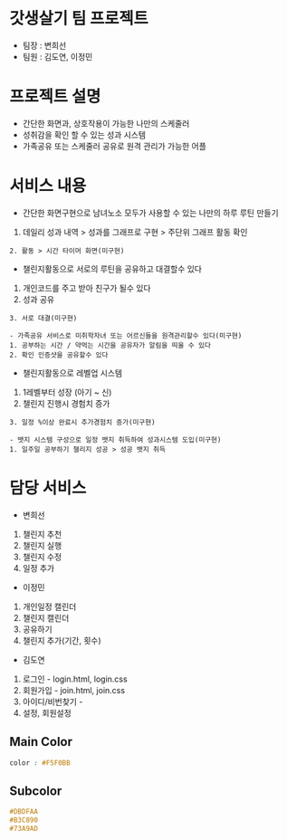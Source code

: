 # 갓생살기 팀 프로젝트

- 팀장 : 변희선
- 팀원 : 김도연, 이정민

# 프로젝트 설명

- 간단한 화면과, 상호작용이 가능한 나만의 스케줄러
- 성취감을 확인 할 수 있는 성과 시스템
- 가족공유 또는 스케줄러 공유로 원격 관리가 가능한 어플

# 서비스 내용

- 간단한 화면구현으로 남녀노소 모두가 사용할 수 있는 나만의 하루 루틴 만들기

1. 데일리 성과 내역 > 성과를 그래프로 구현 > 주단위 그래프 활동 확인

```
2. 활동 > 시간 타이머 화면(미구현)
```

- 챌린지활동으로 서로의 루틴을 공유하고 대결할수 있다

1. 개인코드를 주고 받아 친구가 될수 있다
2. 성과 공유

```
3. 서로 대결(미구현)
```

```
- 가족공유 서비스로 미취학자녀 또는 어르신들을 원격관리할수 있다(미구현)
1. 공부하는 시간 / 약먹는 시간을 공유자가 알림을 띄울 수 있다
2. 확인 인증샷을 공유할수 있다
```

- 챌린지활동으로 레벨업 시스템

1. 1레벨부터 성장 (아기 ~ 신)
2. 챌린지 진행시 경험치 증가

```
3. 일정 %이상 완료시 추가경험치 증가(미구현)
```

```
- 뱃지 시스템 구성으로 일정 뱃지 취득하여 성과시스템 도입(미구현)
1. 일주일 공부하기 챌리지 성공 > 성공 뱃지 취득
```

# 담당 서비스

- 변희선

1. 챌린지 추천
2. 챌린지 실행
3. 챌린지 수정
4. 일정 추가

- 이정민

1. 개인일정 캘린더
2. 챌린지 캘린더
3. 공유하기
4. 챌린지 추가(기간, 횟수)

- 김도연

1. 로그인 - login.html, login.css
2. 회원가입 - join.html, join.css
3. 아이디/비번찾기 -
4. 설정, 회원설정

## Main Color

```CSS
color : #F5F0BB
```

## Subcolor

```CSS
#DBDFAA
#B3C890
#73A9AD
```
